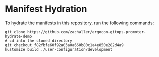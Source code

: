 # Manifest Hydration

To hydrate the manifests in this repository, run the following commands:

```shell
git clone https://github.com/zachaller/argocon-gitops-promoter-hydrate-demo
# cd into the cloned directory
git checkout f82fbfe60f92a03a0a660b80c1a4e850e282d4a9
kustomize build ./user-configuration/development
```
